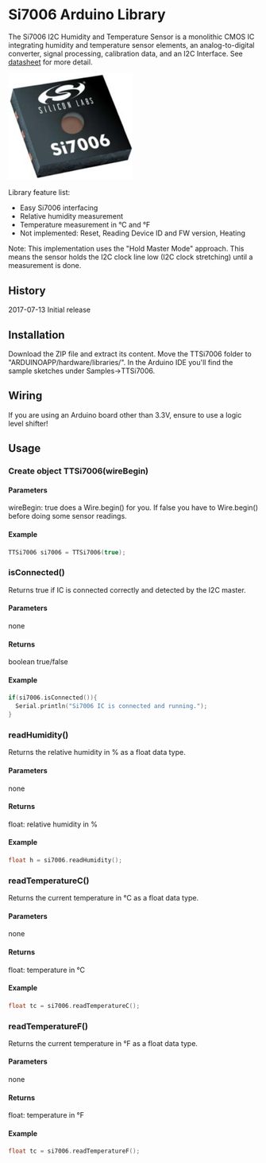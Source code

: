 # Si7006 Arduino Library

The Si7006 I2C Humidity and Temperature Sensor is a monolithic CMOS IC integrating humidity and temperature sensor elements, an analog-to-digital converter, signal processing, calibration data, and an I2C Interface. See <a href="Documents/Si7006 Sensor Datasheet.pdf">datasheet</a> for more detail.

<img src="Documents/Si7006.png" width="250" />

Library feature list:

 * Easy Si7006 interfacing
 * Relative humidity measurement
 * Temperature measurement in °C and °F
 * Not implemented: Reset, Reading Device ID and FW version, Heating

Note: This implementation uses the "Hold Master Mode" approach. This means the sensor holds the I2C clock line low (I2C clock stretching) until a measurement is done.

## History
2017-07-13 Initial release

## Installation
Download the ZIP file and extract its content. Move the TTSi7006 folder to "ARDUINOAPP/hardware/libraries/". In the Arduino IDE you'll find the sample sketches under Samples->TTSi7006.

## Wiring
If you are using an Arduino board other than 3.3V, ensure to use a logic level shifter!

## Usage
### Create object TTSi7006(wireBegin)

#### Parameters
wireBegin: true does a Wire.begin() for you. If false you have to Wire.begin() before doing some sensor readings.

#### Example
```cpp
TTSi7006 si7006 = TTSi7006(true);
```

### isConnected()
Returns true if IC is connected correctly and detected by the I2C master.

#### Parameters
none

#### Returns
boolean true/false

#### Example
```cpp
if(si7006.isConnected()){
  Serial.println("Si7006 IC is connected and running.");
}
```


### readHumidity()
Returns the relative humidity in % as a float data type.

#### Parameters
none

#### Returns
float: relative humidity in %

#### Example
```cpp
float h = si7006.readHumidity();
```


### readTemperatureC()
Returns the current temperature in °C as a float data type.

#### Parameters
none

#### Returns
float: temperature in °C

#### Example
```cpp
float tc = si7006.readTemperatureC();
```


### readTemperatureF()
Returns the current temperature in °F as a float data type.

#### Parameters
none

#### Returns
float: temperature in °F

#### Example
```cpp
float tc = si7006.readTemperatureF();
```